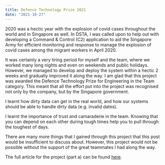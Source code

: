 ```yaml
---
title: Defence Technology Prize 2021
date: "2021-10-27"
---
```


2020 was a hectic year with the explosion of covid cases throughout the world and in Singapore as well. In DSTA, I was called upon to help out with developing a Command & Control (C2) application to aid the Singapore Army for efficient monitoring and response to manage the explosion of covid cases among the migrant workers in April 2020. 

It was certainly a very tiring period for myself and the team, where we worked many long nights and even on weekends and public holidays. However, we managed to develop and deploy the system within a hectic 2 weeks and gradually improved it along the way. I am glad that this project was awarded the Defence Technology Prize for Engineering in the Team category. This meant that all the effort put into the project was recognised not only by the company, but by the Singapore government.

I learnt how dirty data can get in the real world, and how our systems should be able to handle dirty data (e.g. invalid dates).

I learnt the importance of trust and camaraderie in the team. Knowing that you can depend on each other during tough times help you to pull through the toughest of days.

There are many more things that I gained through this project that this post would be insufficient to discuss about. However, this project would not be possible without the support of the great teammates I had along the way.

The full article for the project (part a) can be found <a href="https://www.mindef.gov.sg/web/portal/mindef/news-and-events/latest-releases/article-detail/2021/October/26oct21_fs5">here</a>.